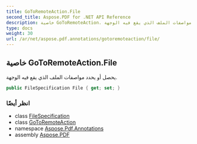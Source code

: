 ```yaml
---
title: GoToRemoteAction.File
second_title: Aspose.PDF for .NET API Reference
description: خاصية GoToRemoteAction. يحصل أو يحدد مواصفات الملف الذي يقع فيه الوجهة
type: docs
weight: 30
url: /ar/net/aspose.pdf.annotations/gotoremoteaction/file/
---
```

## خاصية GoToRemoteAction.File

يحصل أو يحدد مواصفات الملف الذي يقع فيه الوجهة.

```csharp
public FileSpecification File { get; set; }
```

### انظر أيضًا

* class [FileSpecification](../../../aspose.pdf/filespecification/)
* class [GoToRemoteAction](../)
* namespace [Aspose.Pdf.Annotations](../../../aspose.pdf.annotations/)
* assembly [Aspose.PDF](../../../)